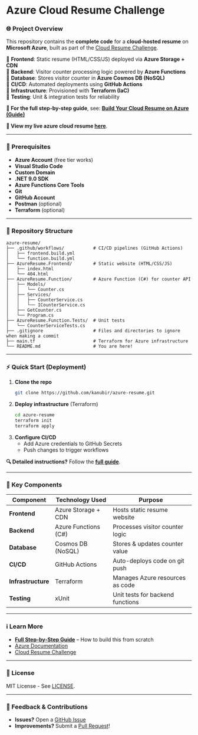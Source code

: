 # **Azure Cloud Resume Challenge**  

### **🌐 Project Overview**
This repository contains the **complete code** for a **cloud-hosted resume** on **Microsoft Azure**, built as part of the [Cloud Resume Challenge](https://cloudresumechallenge.dev/).  

🔹 **Frontend**: Static resume (HTML/CSS/JS) deployed via **Azure Storage + CDN**  
🔹 **Backend**: Visitor counter processing logic powered by **Azure Functions**  
🔹 **Database**: Stores visitor counter in **Azure Cosmos DB (NoSQL)**  
🔹 **CI/CD**: Automated deployments using **GitHub Actions**  
🔹 **Infrastructure**: Provisioned with **Terraform (IaC)**  
🔹 **Testing**: Unit & integration tests for reliability  

**📖 For the full step-by-step guide**, see: **[Build Your Cloud Resume on Azure (Guide)](https://tulip-wallaby-757.notion.site/Azure-Cloud-Resume-Challenge-1877a6cb62e880cba62ce320288606e7)**  

**🚀 View my live azure cloud resume [here](https://www.ranbirnarang.com/)**.

---

### **🧰 Prerequisites**
- **Azure Account** (free tier works)
- **Visual Studio Code**
- **Custom Domain**
- **.NET 9.0 SDK**
- **Azure Functions Core Tools**
- **Git**
- **GitHub Account**
- **Postman** (optional)
- **Terraform** (optional)

---

### **📂 Repository Structure**  
```
azure-resume/
├── .github/workflows/           # CI/CD pipelines (GitHub Actions)
│   ├── frontend.build.yml
│   └── function.build.yml
├── AzureResume.Frontend/        # Static website (HTML/CSS/JS)
│   ├── index.html
│   └── 404.html
├── AzureResume.Function/        # Azure Function (C#) for counter API
│   ├── Models/
│   │   └── Counter.cs
│   ├── Services/
│   │   ├── CounterService.cs
│   │   └── ICounterService.cs
│   ├── GetCounter.cs
│   └── Program.cs
├── AzureResume.Function.Tests/  # Unit tests
│   └── CounterServiceTests.cs
├── .gitignore                   # Files and directories to ignore when making a commit
├── main.tf                      # Terraform for Azure infrastructure
└── README.md                    # You are here!
```

---

### **⚡️ Quick Start (Deployment)**  
1. **Clone the repo**  
   ```bash
   git clone https://github.com/kanubir/azure-resume.git
   ```
2. **Deploy infrastructure** (Terraform)  
   ```bash
   cd azure-resume
   terraform init
   terraform apply
   ```
3. **Configure CI/CD**  
   - Add Azure credentials to GitHub Secrets  
   - Push changes to trigger workflows  

**🔍 Detailed instructions?** Follow the **[full guide](https://tulip-wallaby-757.notion.site/Azure-Cloud-Resume-Challenge-1877a6cb62e880cba62ce320288606e7)**.  

---

### **🧩 Key Components**  
| Component          | Technology Used      | Purpose                          |
|--------------------|----------------------|----------------------------------|
| **Frontend**       | Azure Storage + CDN  | Hosts static resume website      |
| **Backend**        | Azure Functions (C#) | Processes visitor counter logic  |
| **Database**       | Cosmos DB (NoSQL)    | Stores & updates counter value   |
| **CI/CD**          | GitHub Actions       | Auto-deploys code on git push    |
| **Infrastructure** | Terraform            | Manages Azure resources as code  |
| **Testing**        | xUnit                | Unit tests for backend functions |

---

### **ℹ️ Learn More**  
- **[Full Step-by-Step Guide](https://tulip-wallaby-757.notion.site/Azure-Cloud-Resume-Challenge-1877a6cb62e880cba62ce320288606e7)** – How to build this from scratch  
- [Azure Documentation](https://learn.microsoft.com/en-us/azure/)  
- [Cloud Resume Challenge](https://cloudresumechallenge.dev/)  

---

### **📜 License**  
MIT License - See [LICENSE](https://github.com/kanubir/azure-resume?tab=MIT-1-ov-file).  

---

### **💬 Feedback & Contributions**  
- **Issues?** Open a [GitHub Issue](https://github.com/kanubir/azure-resume/issues)  
- **Improvements?** Submit a [Pull Request](https://github.com/kanubir/azure-resume/pulls)!